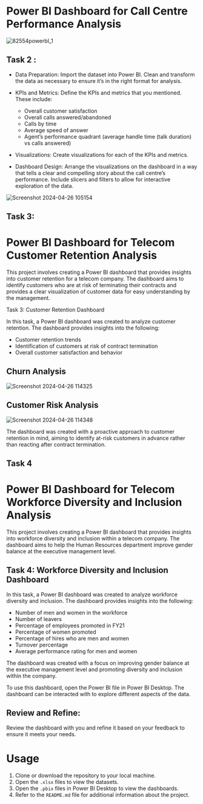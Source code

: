 # Power BI Dashboard for Call Centre Performance Analysis

![82554powerbI_1](https://github.com/code-red-Marshall/Power-Bi--PWC-Forage/assets/82904501/c3bdb549-3546-4dc2-b8ed-e91f4a17d26f)

## Task 2 : 

- Data Preparation: 
Import the dataset into Power BI. Clean and transform the data as necessary to ensure it’s in the right format for analysis.

- KPIs and Metrics: 
Define the KPIs and metrics that you mentioned. These include:
    - Overall customer satisfaction
    - Overall calls answered/abandoned
    - Calls by time
    - Average speed of answer
    - Agent’s performance quadrant (average handle time (talk duration) vs calls answered)

- Visualizations: 
Create visualizations for each of the KPIs and metrics.

- Dashboard Design: 
Arrange the visualizations on the dashboard in a way that tells a clear and compelling story about the call centre’s performance. Include slicers and filters to allow for interactive exploration of the data.

![Screenshot 2024-04-26 105154](https://github.com/code-red-Marshall/Power-Bi--PWC-Forage/assets/82904501/3d126ed3-e616-4277-af7a-0cbe98a3fa21)

## Task 3:

# Power BI Dashboard for Telecom Customer Retention Analysis

This project involves creating a Power BI dashboard that provides insights into customer retention for a telecom company. The dashboard aims to identify customers who are at risk of terminating their contracts and provides a clear visualization of customer data for easy understanding by the management.

Task 3: Customer Retention Dashboard

In this task, a Power BI dashboard was created to analyze customer retention. The dashboard provides insights into the following:

- Customer retention trends
- Identification of customers at risk of contract termination
- Overall customer satisfaction and behavior

## Churn Analysis

![Screenshot 2024-04-26 114325](https://github.com/code-red-Marshall/Power-Bi--PWC-Forage/assets/82904501/8632dc62-6212-4263-a6fd-cbed02a2d13a)

## Customer Risk Analysis

![Screenshot 2024-04-26 114348](https://github.com/code-red-Marshall/Power-Bi--PWC-Forage/assets/82904501/5d22d091-ce4d-4c1c-8d43-95965d39c0de)

The dashboard was created with a proactive approach to customer retention in mind, aiming to identify at-risk customers in advance rather than reacting after contract termination.

## Task 4

# Power BI Dashboard for Telecom Workforce Diversity and Inclusion Analysis

This project involves creating a Power BI dashboard that provides insights into workforce diversity and inclusion within a telecom company. The dashboard aims to help the Human Resources department improve gender balance at the executive management level.

## Task 4: Workforce Diversity and Inclusion Dashboard

In this task, a Power BI dashboard was created to analyze workforce diversity and inclusion. The dashboard provides insights into the following:

- Number of men and women in the workforce
- Number of leavers
- Percentage of employees promoted in FY21
- Percentage of women promoted
- Percentage of hires who are men and women
- Turnover percentage
- Average performance rating for men and women

The dashboard was created with a focus on improving gender balance at the executive management level and promoting diversity and inclusion within the company.

To use this dashboard, open the Power BI file in Power BI Desktop. The dashboard can be interacted with to explore different aspects of the data.



## Review and Refine: 
Review the dashboard with you and refine it based on your feedback to ensure it meets your needs.

# Usage
1. Clone or download the repository to your local machine.
2. Open the `.xlsx` files to view the datasets.
3. Open the `.pbix` files in Power BI Desktop to view the dashboards.
4. Refer to the `README.md` file for additional information about the project.

